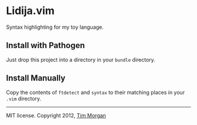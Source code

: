 # Lidija.vim

Syntax highlighting for my toy language.

## Install with Pathogen

Just drop this project into a directory in your `bundle` directory.

## Install Manually

Copy the contents of `ftdetect` and `syntax` to their matching places in your `.vim` directory.

----

MIT license. Copyright 2012, [Tim Morgan](http://timmorgan.org)
